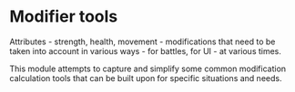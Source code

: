 # Modifier tools

Attributes - strength, health, movement - modifications that need to be taken into account in various ways - for battles, for UI - at various times.

This module attempts to capture and simplify some common modification calculation tools that can be built upon for specific situations and needs.
